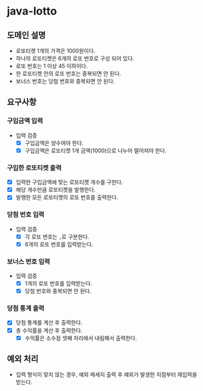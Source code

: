 # java-lotto

## 도메인 설명

- 로또티켓 1개의 가격은 1000원이다.
- 하나의 로또티켓은 6개의 로또 번호로 구성 되어 있다.
- 로또 번호는 1 이상 45 이하이다.
- 한 로또티켓 안의 로또 번호는 중복되면 안 된다.
- 보너스 번호는 당첨 번호와 중복되면 안 된다.

## 요구사항

### 구입금액 입력

- 입력 검증
    - [x] 구입금액은 양수여야 한다.
    - [x] 구입금액은 로또티켓 1개 금액(1000)으로 나누어 떨어져야 한다.

### 구입한 로또티켓 출력

- [x] 입력한 구입금액에 맞는 로또티켓 개수를 구한다.
- [x] 해당 개수만큼 로또티켓을 발행한다.
- [x] 발행한 모든 로또티켓의 로또 번호를 출력한다.

### 당첨 번호 입력

- 입력 검증
    - [x] 각 로또 번호는 `,`로 구분한다.
    - [x] 6개의 로또 번호를 입력받는다.

### 보너스 번호 입력

- 입력 검증
    - [x] 1개의 로또 번호를 입력받는다.
    - [x] 당첨 번호와 중복되면 안 된다.

### 당첨 통계 출력

- [x] 당첨 통계를 계산 후 출력한다.
- [x] 총 수익률을 계산 후 출력한다.
    - [x] 수익률은 소수점 셋째 자리에서 내림해서 출력한다.

## 예외 처리

- 입력 형식이 맞지 않는 경우, 예외 메세지 출력 후 예외가 발생한 지점부터 재입력을 받는다.